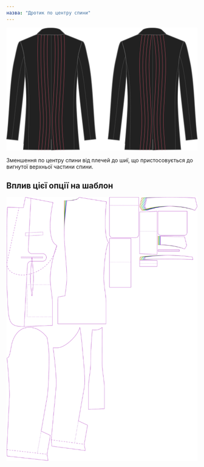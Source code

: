 ```yaml
---
назва: "Дротик по центру спини"
---
```


![Дротик по центру спини](centerbackdart.svg)

Зменшення по центру спини від плечей до шиї, що пристосовується до вигнутої верхньої частини спини.

## Вплив цієї опції на шаблон

![На цьому зображенні показано вплив цієї опції шляхом накладання декількох варіантів, які мають різне значення для цієї опції](jaeger_centerbackdart_sample.svg "Вплив цієї опції на шаблон")
